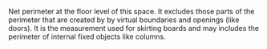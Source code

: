 ﻿Net perimeter at the floor level of this space. It excludes those parts of the perimeter that are created by by virtual boundaries and openings (like doors). It is the measurement used for skirting boards and may includes the perimeter of internal fixed objects like columns.
